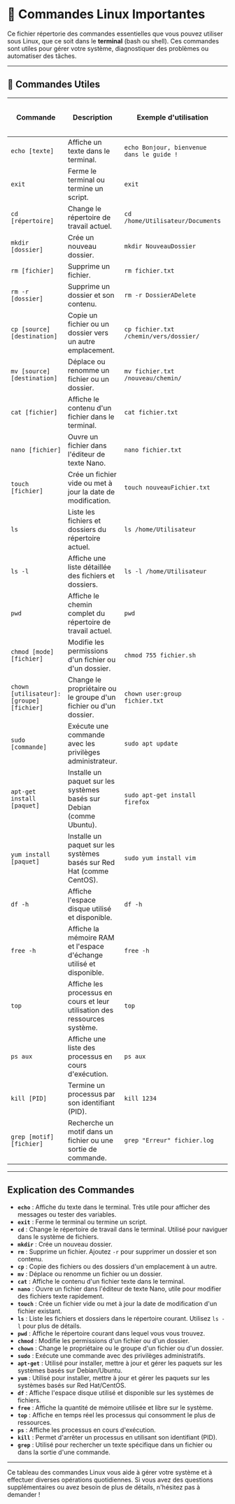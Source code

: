 # 🐧 Commandes Linux Importantes

Ce fichier répertorie des commandes essentielles que vous pouvez utiliser sous Linux, que ce soit dans le **terminal** (bash ou shell). Ces commandes sont utiles pour gérer votre système, diagnostiquer des problèmes ou automatiser des tâches.

---

## 🤖 Commandes Utiles

| Commande                                              | Description                                                     | Exemple d'utilisation                                         | Nécessite des privilèges admin ? |
|--------------------------------------------------------|-----------------------------------------------------------------|---------------------------------------------------------------|----------------------------------|
| `echo [texte]`                                         | Affiche un texte dans le terminal.                             | `echo Bonjour, bienvenue dans le guide !`                     | false                            |
| `exit`                                                 | Ferme le terminal ou termine un script.                        | `exit`                                                         | false                            |
| `cd [répertoire]`                                      | Change le répertoire de travail actuel.                        | `cd /home/Utilisateur/Documents`                              | false                            |
| `mkdir [dossier]`                                      | Crée un nouveau dossier.                                       | `mkdir NouveauDossier`                                         | false                            |
| `rm [fichier]`                                         | Supprime un fichier.                                           | `rm fichier.txt`                                               | false                            |
| `rm -r [dossier]`                                      | Supprime un dossier et son contenu.                            | `rm -r DossierADelete`                                         | false                            |
| `cp [source] [destination]`                            | Copie un fichier ou un dossier vers un autre emplacement.      | `cp fichier.txt /chemin/vers/dossier/`                         | false                            |
| `mv [source] [destination]`                            | Déplace ou renomme un fichier ou un dossier.                   | `mv fichier.txt /nouveau/chemin/`                              | false                            |
| `cat [fichier]`                                        | Affiche le contenu d'un fichier dans le terminal.              | `cat fichier.txt`                                              | false                            |
| `nano [fichier]`                                       | Ouvre un fichier dans l'éditeur de texte Nano.                 | `nano fichier.txt`                                             | false                            |
| `touch [fichier]`                                      | Crée un fichier vide ou met à jour la date de modification.    | `touch nouveauFichier.txt`                                     | false                            |
| `ls`                                                   | Liste les fichiers et dossiers du répertoire actuel.           | `ls /home/Utilisateur`                                         | false                            |
| `ls -l`                                                | Affiche une liste détaillée des fichiers et dossiers.          | `ls -l /home/Utilisateur`                                      | false                            |
| `pwd`                                                  | Affiche le chemin complet du répertoire de travail actuel.     | `pwd`                                                          | false                            |
| `chmod [mode] [fichier]`                               | Modifie les permissions d'un fichier ou d'un dossier.          | `chmod 755 fichier.sh`                                         | true                             |
| `chown [utilisateur]:[groupe] [fichier]`                | Change le propriétaire ou le groupe d'un fichier ou d'un dossier. | `chown user:group fichier.txt`                                | true                             |
| `sudo [commande]`                                      | Exécute une commande avec les privilèges administrateur.       | `sudo apt update`                                              | true                             |
| `apt-get install [paquet]`                             | Installe un paquet sur les systèmes basés sur Debian (comme Ubuntu). | `sudo apt-get install firefox`                              | true                             |
| `yum install [paquet]`                                 | Installe un paquet sur les systèmes basés sur Red Hat (comme CentOS). | `sudo yum install vim`                                        | true                             |
| `df -h`                                                | Affiche l'espace disque utilisé et disponible.                 | `df -h`                                                        | false                            |
| `free -h`                                              | Affiche la mémoire RAM et l'espace d'échange utilisé et disponible. | `free -h`                                                    | false                            |
| `top`                                                  | Affiche les processus en cours et leur utilisation des ressources système. | `top`                                                        | false                            |
| `ps aux`                                               | Affiche une liste des processus en cours d'exécution.          | `ps aux`                                                       | false                            |
| `kill [PID]`                                           | Termine un processus par son identifiant (PID).                | `kill 1234`                                                    | true                             |
| `grep [motif] [fichier]`                               | Recherche un motif dans un fichier ou une sortie de commande. | `grep "Erreur" fichier.log`                                    | false                            |

---

## Explication des Commandes

- **`echo`** : Affiche du texte dans le terminal. Très utile pour afficher des messages ou tester des variables.
- **`exit`** : Ferme le terminal ou termine un script.
- **`cd`** : Change le répertoire de travail dans le terminal. Utilisé pour naviguer dans le système de fichiers.
- **`mkdir`** : Crée un nouveau dossier.
- **`rm`** : Supprime un fichier. Ajoutez `-r` pour supprimer un dossier et son contenu.
- **`cp`** : Copie des fichiers ou des dossiers d'un emplacement à un autre.
- **`mv`** : Déplace ou renomme un fichier ou un dossier.
- **`cat`** : Affiche le contenu d'un fichier texte dans le terminal.
- **`nano`** : Ouvre un fichier dans l'éditeur de texte Nano, utile pour modifier des fichiers texte rapidement.
- **`touch`** : Crée un fichier vide ou met à jour la date de modification d'un fichier existant.
- **`ls`** : Liste les fichiers et dossiers dans le répertoire courant. Utilisez `ls -l` pour plus de détails.
- **`pwd`** : Affiche le répertoire courant dans lequel vous vous trouvez.
- **`chmod`** : Modifie les permissions d'un fichier ou d'un dossier.
- **`chown`** : Change le propriétaire ou le groupe d'un fichier ou d'un dossier.
- **`sudo`** : Exécute une commande avec des privilèges administratifs.
- **`apt-get`** : Utilisé pour installer, mettre à jour et gérer les paquets sur les systèmes basés sur Debian/Ubuntu.
- **`yum`** : Utilisé pour installer, mettre à jour et gérer les paquets sur les systèmes basés sur Red Hat/CentOS.
- **`df`** : Affiche l'espace disque utilisé et disponible sur les systèmes de fichiers.
- **`free`** : Affiche la quantité de mémoire utilisée et libre sur le système.
- **`top`** : Affiche en temps réel les processus qui consomment le plus de ressources.
- **`ps`** : Affiche les processus en cours d'exécution.
- **`kill`** : Permet d'arrêter un processus en utilisant son identifiant (PID).
- **`grep`** : Utilisé pour rechercher un texte spécifique dans un fichier ou dans la sortie d'une commande.

---

Ce tableau des commandes Linux vous aide à gérer votre système et à effectuer diverses opérations quotidiennes. Si vous avez des questions supplémentaires ou avez besoin de plus de détails, n'hésitez pas à demander !
